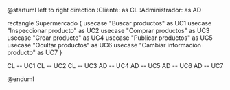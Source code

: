 @startuml
left to right direction
:Cliente: as CL
:Administrador: as AD

rectangle Supermercado {
    usecase "Buscar productos" as UC1
    usecase "Inspeccionar producto" as UC2
    usecase "Comprar productos" as UC3
    usecase "Crear producto" as UC4
    usecase "Publicar productos" as UC5
    usecase "Ocultar productos" as UC6
    usecase "Cambiar información producto" as UC7
}

CL -- UC1
CL -- UC2
CL -- UC3
AD -- UC4
AD -- UC5
AD -- UC6
AD -- UC7

@enduml